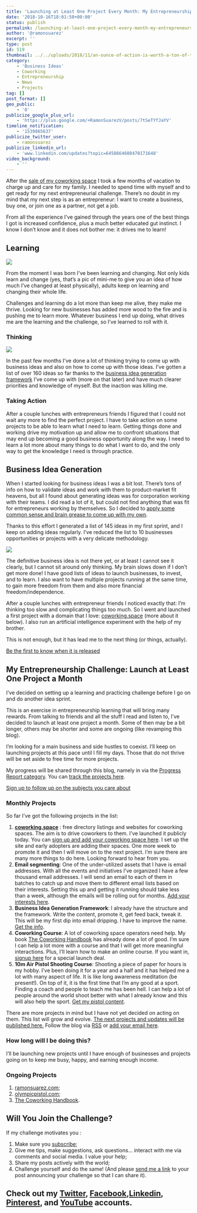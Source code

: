```yaml
---
title: 'Launching at Least One Project Every Month: My Entrepreneurship Learning Challenge'
date: '2018-10-16T18:01:50+00:00'
status: publish
permalink: /launching-at-least-one-project-every-month-my-entrepreneurship-learning-challenge
author: '@ramonsuarez'
excerpt: ''
type: post
id: 519
thumbnail: ../../uploads/2018/11/an-ounce-of-action-is-worth-a-ton-of-theory-rwe-instagram-post.png
category:
    - 'Business Ideas'
    - Coworking
    - Entrepreneurship
    - News
    - Projects
tag: []
post_format: []
geo_public:
    - '0'
publicize_google_plus_url:
    - 'https://plus.google.com/+RamonSuarezV/posts/7tSeTYfJaYV'
timeline_notification:
    - '1539865637'
publicize_twitter_user:
    - ramonsuarez
publicize_linkedin_url:
    - 'www.linkedin.com/updates?topic=6458664608470171648'
video_background:
    - ''
---
```

After the [sale of my coworking space](https://www.coworkinghandbook.com/ive-sold-betacowork-great-coworking-future/) I took a few months of vacation to charge up and care for my family. I needed to spend time with myself and to get ready for my next entrepreneurial challenge. There’s no doubt in my mind that my next step is as an entrepreneur: I want to create a business, buy one, or join one as a partner, not get a job.

From all the experience I’ve gained through the years one of the best things I got is increased confidence, plus a much better educated gut instinct. I know I don’t know and it does not bother me: it drives me to learn!

Learning
--------

![](https://ramonsuarez.com/wp-content/uploads/2018/10/mini-ramon.png)

From the moment I was born I’ve been learning and changing. Not only kids learn and change (yes, that’s a pic of mini-me to give you an idea of how much I’ve changed at least physically), adults keep on learning and changing their whole life.

Challenges and learning do a lot more than keep me alive, they make me thrive. Looking for new businesses has added more wood to the fire and is pushing me to learn more. Whatever business I end up doing, what drives me are the learning and the challenge, so I’ve learned to roll with it.

### Thinking

![](https://ramonsuarez.com/wp-content/uploads/2018/10/thinking.jpg)

In the past few months I’ve done a lot of thinking trying to come up with business ideas and also on how to come up with those ideas. I’ve gotten a list of over 160 ideas so far thanks to the [business idea generation framework](https://www.bifgmethod.com) I’ve come up with (more on that later) and have much clearer priorities and knowledge of myself. But the inaction was killing me.

### Taking Action

After a couple lunches with entrepreneurs friends I figured that I could not wait any more to find the perfect project. I have to take action on some projects to be able to learn what I need to learn. Getting things done and working drive my motivation up and allow me to confront situations that may end up becoming a good business opportunity along the way. I need to learn a lot more about many things to do what I want to do, and the only way to get the knowledge I need is through practice.

Business Idea Generation
------------------------

When I started looking for business ideas I was a bit lost. There’s tons of info on how to validate ideas and work with them to product-market fit heavens, but all I found about generating ideas was for corporation working with their teams. I did read a lot of it, but could not find anything that was fit for entrepreneurs working by themselves. So I decided to [apply some common sense and brain grease to come up with my own](https://www.bigfmethod.com).

Thanks to this effort I generated a list of 145 ideas in my first sprint, and I keep on adding ideas regularly. I’ve reduced the list to 10 businesses opportunities or projects with a very delicate methodology.

![](https://ramonsuarez.com/wp-content/uploads/2018/10/axe.gif)

The definitive business idea is not there yet, or at least I cannot see it clearly, but I cannot sit around only thinking. My brain slows down if I don’t get more done! I have good lists of ideas to launch businesses, to invest, and to learn. I also want to have multiple projects running at the same time, to gain more freedom from them and also more financial freedom/independence.

After a couple lunches with entrepreneur friends I noticed exactly that: I’m thinking too slow and complicating things too much. So I went and launched a first project with a domain that I love: [coworking.space](https://www.coworking.space) (more about it below). I also run an artificial intelligence experiment with the help of my brother.

This is not enough, but it has lead me to the next thing (or things, actually).

[Be the first to know when it is released](https://ramonsuarez.com/do-you-want-to-hear-from-me/)

My Entrepreneurship Challenge: Launch at Least One Project a Month
------------------------------------------------------------------

I’ve decided on setting up a learning and practicing challenge before I go on and do another idea sprint.

This is an exercise in entrepreneurship learning that will bring many rewards. From talking to friends and all the stuff I read and listen to, I’ve decided to launch at least one project a month. Some of then may be a bit longer, others may be shorter and some are ongoing (like revamping this blog).

I’m looking for a main business and side hustles to coexist. I’ll keep on launching projects at this pace until I fill my days. Those that do not thrive will be set aside to free time for more projects.

My progress will be shared through this blog, namely in via the [Progress Report category](https://ramonsuarez.com/category/projects/progress-report/). You can [track the projects here](https://ramonsuarez.com/challenge-projects/).

[Sign up to follow up on the subjects you care about](https://ramonsuarez.com/do-you-want-to-hear-from-me/)

### Monthly Projects

So far I’ve got the following projects in the list:

1. **[coworking.space](https://www.coworking.space)** : free directory listings and websites for coworking spaces. The aim is to drive coworkers to them. I’ve launched it publicly today. You can [sign up and add your coworking space here](https://www.coworking.space/register-admin/). I set up the site and early adopters are adding their spaces. One more week to promote it and then I will move on to the next project. I’m sure there are many more things to do here. Looking forward to hear from you.
2. **Email segmenting**: One of the under-utilized assets that I have is email addresses. With all the events and initiatives I’ve organized I have a few thousand email addresses. I will send an email to each of them in batches to catch up and move them to different email lists based on their interests. Setting this up and getting it running should take less than a week, although the emails will be rolling out for months. [Add your interests here](https://ramonsuarez.com/do-you-want-to-hear-from-me/).
3. **Business Idea Generation Framework**: I already have the structure and the framework. Write the content, promote it, get feed back, tweak it. This will be my first dip into email dripping. I have to improve the name. [Get the info](https://ramonsuarez.com/do-you-want-to-hear-from-me/).
4. **Coworking Course**: A lot of coworking space operators need help. My book [The Coworking Handbook](https://www.coworkinghandbook.com/) has already done a lot of good. I’m sure I can help a lot more with a course and that I will get more meaningful interactions. Plus, I’ll learn how to make an online course. If you want in, [signup here](https://ramonsuarez.com/do-you-want-to-hear-from-me/) for a special launch deal.
5. **10m Air Pistol Shooting Course**: Shooting a piece of paper for hours is my hobby. I’ve been doing it for a year and a half and it has helped me a lot with many aspect of life. It is like long awareness meditation (be present!). On top of it, it is the first time that I’m any good at a sport. Finding a coach and people to teach me has been hell. I can help a lot of people around the world shoot better with what I already know and this will also help the sport. [Get my pistol content](https://ramonsuarez.com/do-you-want-to-hear-from-me/).

There are more projects in mind but I have not yet decided on acting on them. This list will grow and evolve. [The next projects and updates will be published here.](https://ramonsuarez.com/challenge-projects/) Follow the blog via [RSS](https://ramonsuarez.com/feed/) or [add your email here](https://goo.gl/forms/y15ohrxE45xGD4bv1).

### How long will I be doing this?

I’ll be launching new projects until I have enough of businesses and projects going on to keep me busy, happy, and earning enough income.

### Ongoing Projects

1. [ramonsuarez.com](https://ramonsuarez.com);
2. [olympicpistol.com](https://www.olympicpistol.com);
3. [The Coworking Handbook](https://www.coworkinghandbook.com/).

Will You Join the Challenge?
----------------------------

If my challenge motivates you :

1. Make sure you [subscribe](https://ramonsuarez.com/do-you-want-to-hear-from-me/);
2. Give me tips, make suggestions, ask questions… interact with me via comments and social media. I value your help;
3. Share my posts actively with the world;
4. Challenge yourself and do the same! (And please [send me a link](http://ramonsuarez.com/contact/) to your post announcing your challenge so that I can share it).

Check out my [Twitter](https://twitter.com/ramonsuarez), [Facebook](https://www.facebook.com/ramonsuarezdotcom),[Linkedin](https://www.linkedin.com/in/ramonsuarez/), [Pinterest](https://www.pinterest.com/ramonsuarez/), and [YouTube](https://www.youtube.com/ramonsuarezv) accounts.
----------------------------------------------------------------------------------------------------------------------------------------------------------------------------------------------------------------------------------------------------------------------------------------
